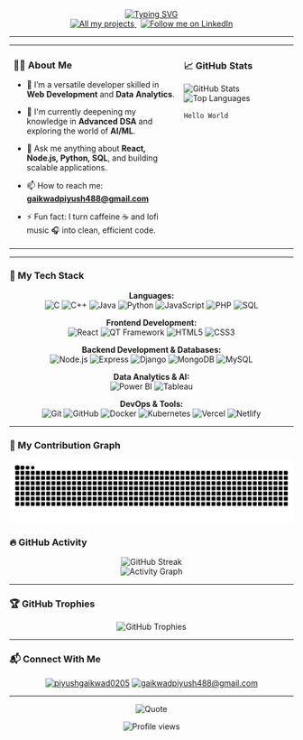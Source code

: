 <div align="center">
  <a href="https://github.com/piyushgaikwad0205">
    <img src="https://readme-typing-svg.herokuapp.com?font=Fira+Code&size=32&pause=1000&color=61DAFB&center=true&vCenter=true&width=1000&lines=Hi+there%2C+I'm+Piyush+Gaikwad+👋;A+passionate+Software+Developer;Data+Analyst+%26+AI+Enthusiast;Lifelong+learner+from+India+🇮🇳" alt="Typing SVG" />
  </a>
</div>

<div align="center"> 
  <a href="https://github.com/piyushgaikwad0205?tab=repositories">
    <img src="https://img.shields.io/badge/all_my_projects-1DA1F2?style=for-the-badge&logo=github&logoColor=white" alt="All my projects"/>
  </a>
  &nbsp;
  <a href="https://linkedin.com/in/piyushgaikwad0205">
    <img src="https://img.shields.io/badge/follow_me_on_LinkedIn-0A66C2?style=for-the-badge&logo=linkedin&logoColor=white" alt="Follow me on LinkedIn"/>
  </a>
</div>

---

<table>
  <tr>
    <td valign="top" width="60%">
      
### 🧑‍💻 About Me
- 🔭 I’m a versatile developer skilled in **Web Development** and **Data Analytics**.
- 🌱 I'm currently deepening my knowledge in **Advanced DSA** and exploring the world of **AI/ML**.
- 💬 Ask me anything about **React, Node.js, Python, SQL**, and building scalable applications.
- 📫 How to reach me: **gaikwadpiyush488@gmail.com**
- ⚡ Fun fact: I turn caffeine ☕ and lofi music 🎧 into clean, efficient code.

    </td>
    <td valign="top" width="40%">

### 📈 GitHub Stats
![GitHub Stats](https://github-readme-stats.vercel.app/api?username=piyushgaikwad0205&show_icons=true&theme=radical&hide_border=true&include_all_commits=true&count_private=true)
![Top Languages](https://github-readme-stats.vercel.app/api/top-langs/?username=piyushgaikwad0205&layout=compact&theme=radical&hide_border=true)
      
    Hello World
  </tr>
</table>

---

### 🚀 My Tech Stack

<p align="center">
  <strong>Languages:</strong><br>
  <img src="https://img.shields.io/badge/C-A8B9CC?style=for-the-badge&logo=c&logoColor=white" alt="C">
  <img src="https://img.shields.io/badge/C++-00599C?style=for-the-badge&logo=cplusplus&logoColor=white" alt="C++">
  <img src="https://img.shields.io/badge/Java-ED8B00?style=for-the-badge&logo=openjdk&logoColor=white" alt="Java">
  <img src="https://img.shields.io/badge/Python-3776AB?style=for-the-badge&logo=python&logoColor=white" alt="Python">
  <img src="https://img.shields.io/badge/JavaScript-F7DF1E?style=for-the-badge&logo=javascript&logoColor=black" alt="JavaScript">
  <img src="https://img.shields.io/badge/PHP-777BB4?style=for-the-badge&logo=php&logoColor=white" alt="PHP">
  <img src="https://img.shields.io/badge/SQL-4479A1?style=for-the-badge&logo=mysql&logoColor=white" alt="SQL">
</p>

<p align="center">
  <strong>Frontend Development:</strong><br>
  <img src="https://img.shields.io/badge/React-20232A?style=for-the-badge&logo=react&logoColor=61DAFB" alt="React">
  <img src="https://img.shields.io/badge/Qt-41CD52?style=for-the-badge&logo=qt&logoColor=white" alt="QT Framework">
  <img src="https://img.shields.io/badge/HTML5-E34F26?style=for-the-badge&logo=html5&logoColor=white" alt="HTML5">
  <img src="https://img.shields.io/badge/CSS3-1572B6?style=for-the-badge&logo=css3&logoColor=white" alt="CSS3">
</p>

<p align="center">
  <strong>Backend Development & Databases:</strong><br>
  <img src="https://img.shields.io/badge/Node.js-339933?style=for-the-badge&logo=nodedotjs&logoColor=white" alt="Node.js">
  <img src="https://img.shields.io/badge/Express-000000?style=for-the-badge&logo=express&logoColor=white" alt="Express">
  <img src="https://img.shields.io/badge/Django-092E20?style=for-the-badge&logo=django&logoColor=white" alt="Django">
  <img src="https://img.shields.io/badge/MongoDB-4EA94B?style=for-the-badge&logo=mongodb&logoColor=white" alt="MongoDB">
  <img src="https://img.shields.io/badge/MySQL-4479A1?style=for-the-badge&logo=mysql&logoColor=white" alt="MySQL">
</p>

<p align="center">
  <strong>Data Analytics & AI:</strong><br>
  <img src="https://img.shields.io/badge/Power_BI-F2C811?style=for-the-badge&logo=powerbi&logoColor=black" alt="Power BI">
  <img src="https://img.shields.io/badge/Tableau-E97627?style=for-the-badge&logo=tableau&logoColor=white" alt="Tableau">
</p>

<p align="center">
  <strong>DevOps & Tools:</strong><br>
  <img src="https://img.shields.io/badge/Git-F05032?style=for-the-badge&logo=git&logoColor=white" alt="Git">
  <img src="https://img.shields.io/badge/GitHub-181717?style=for-the-badge&logo=github&logoColor=white" alt="GitHub">
  <img src="https://img.shields.io/badge/Docker-2496ED?style=for-the-badge&logo=docker&logoColor=white" alt="Docker">
  <img src="https://img.shields.io/badge/Kubernetes-326CE5?style=for-the-badge&logo=kubernetes&logoColor=white" alt="Kubernetes">
  <img src="https://img.shields.io/badge/Vercel-000000?style=for-the-badge&logo=vercel&logoColor=white" alt="Vercel">
  <img src="https://img.shields.io/badge/Netlify-00C7B7?style=for-the-badge&logo=netlify&logoColor=white" alt="Netlify">
</p>

---


### 🐍 My Contribution Graph

<picture>
  <source
    media="(prefers-color-scheme: dark)"
    srcset="https://raw.githubusercontent.com/piyushgaikwad0205/piyushgaikwad0205/output/github-contribution-grid-snake-dark.svg"
  />
  <source
    media="(prefers-color-scheme: light)"
    srcset="https://raw.githubusercontent.com/piyushgaikwad0205/piyushgaikwad0205/output/github-contribution-grid-snake.svg"
  />
  <img
    alt="GitHub Contribution Grid Snake Animation"
    src="https://raw.githubusercontent.com/piyushgaikwad0205/piyushgaikwad0205/output/github-contribution-grid-snake.svg"
  />
</picture>

### 🔥 GitHub Activity

<p align="center">
  <img src="https://github-readme-streak-stats.herokuapp.com?user=piyushgaikwad0205&theme=radical&hide_border=true" alt="GitHub Streak" />
  <br>
  <img src="https://github-readme-activity-graph.vercel.app/graph?username=piyushgaikwad0205&theme=github-compact&hide_border=true" alt="Activity Graph"/>
</p>

---

### 🏆 GitHub Trophies

<p align="center">
  <img src="https://github-profile-trophy.vercel.app/?username=piyushgaikwad0205&theme=gruvbox&no-frame=true&no-bg=true&margin-w=4" alt="GitHub Trophies"/>
</p>

---

### 📬 Connect With Me

<p align="center">
<a href="https://linkedin.com/in/piyushgaikwad0205" target="blank"><img align="center" src="https://img.shields.io/badge/-LinkedIn-blue?style=flat-square&logo=Linkedin&logoColor=white" alt="piyushgaikwad0205" /></a>
<a href="mailto:gaikwadpiyush488@gmail.com" target="blank"><img align="center" src="https://img.shields.io/badge/-Gmail-c14438?style=flat-square&logo=Gmail&logoColor=white" alt="gaikwadpiyush488@gmail.com" /></a>
</p>

---

<p align="center">
  <img src="https://quotes-github-readme.vercel.app/api?type=horizontal&theme=dark" alt="Quote">
</p>

<p align="center">
  <img src="https://komarev.com/ghpvc/?username=piyushgaikwad0205&label=PROFILE+VIEWS&color=0e75b6&style=flat" alt="Profile views" />
</p>
